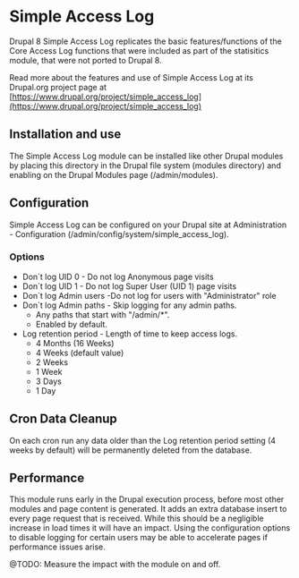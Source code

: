 # Simple Access Log
Drupal 8 Simple Access Log replicates the basic features/functions of the Core Access Log functions that were included as part of the statisitics module, that were not ported to Drupal 8.

Read more about the features and use of Simple Access Log at its Drupal.org project page at [https://www.drupal.org/project/simple_access_log](https://www.drupal.org/project/simple_access_log)

## Installation and use

The Simple Access Log module can be installed like other Drupal modules by placing this directory
in the Drupal file system (modules directory) and enabling on
the Drupal Modules page (/admin/modules).


## Configuration

Simple Access Log can be configured on your Drupal site at Administration - Configuration (/admin/config/system/simple_access_log).

### Options
* Don`t log UID 0 - Do not log Anonymous page visits
* Don`t log UID 1 - Do not log Super User (UID 1) page visits
* Don`t log Admin users -Do not log for users with "Administrator" role
* Don`t log Admin paths - Skip logging for any admin paths. 
  * Any paths that start with "/admin/*".
  * Enabled by default.
* Log retention period - Length of time to keep access logs.
  * 4 Months (16 Weeks)
  * 4 Weeks (default value)
  * 2 Weeks
  * 1 Week
  * 3 Days
  * 1 Day
  
## Cron Data Cleanup

On each cron run any data older than the Log retention period setting (4 weeks by default) will be permanently deleted 
from the database.

## Performance

This module runs early in the Drupal execution process, before most other modules and page content is generated. It adds
 an extra database insert to every page request that is received. While this should be a negligible increase in load times
 it will have an impact. Using the configuration options to disable logging for certain users may be able to accelerate 
 pages if performance issues arise.
 
 @TODO: Measure the impact with the module on and off. 